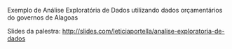 Exemplo de Análise Exploratória de Dados utilizando dados orçamentários do governos de Alagoas

Slides da palestra: http://slides.com/leticiaportella/analise-exploratoria-de-dados

